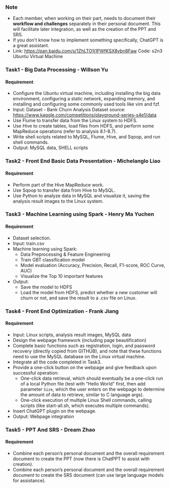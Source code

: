 ### Note

- Each member, when working on their part, needs to document their **workflow and challenges** separately in their personal document. This will facilitate later integration, as well as the creation of the PPT and SRS.
- If you don't know how to implement something specifically, ChatGPT is a great assistant.
- Link: https://pan.baidu.com/s/1ZhLTO1j1PWfKSX8ybn8Faw Code: s2n3 Ubuntu Virtual Machine

### Task1 - Big Data Processing - Willson Yu

#### Requirement

- Configure the Ubuntu virtual machine, including installing the big data environment, configuring a static network, expanding memory, and installing and configuring some commonly used tools like vim and fzf.
- Input: Dataset - Bank Churn Analysis Dataset source: https://www.kaggle.com/competitions/playground-series-s4e1/data
- Use Flume to transfer data from the Linux system to HDFS.
- Use Hive to create tables, load files from HDFS, and perform some MapReduce operations (refer to analysis 8.1-8.7).
- Write shell scripts related to MySQL, Flume, Hive, and Sqoop, and run shell commands.
- Output: MySQL data, SHELL scripts

### Task2 - Front End Basic Data Presentation - Michelanglo Liao

#### Requirement

- Perform part of the Hive MapReduce work.
- Use Sqoop to transfer data from Hive to MySQL.
- Use Python to analyze data in MySQL and visualize it, saving the analysis result images to the Linux system.

### Task3 - Machine Learning using Spark - Henry Ma Yuchen

#### Requirement

- Dataset selection.
- Input: train.csv
- Machine learning using Spark:
  - Data Preprocessing & Feature Engineering
  - Train GBT classification model
  - Model evaluation (Accuracy, Precision, Recall, F1-score, ROC Curve, AUC)
  - Visualize the Top 10 important features
- Output:
  - Save the model to HDFS
  - Load the model from HDFS, predict whether a new customer will churn or not, and save the result to a .csv file on Linux.

### Task4 - Front End Optimization - Frank Jiang

#### Requirement

- Input: Linux scripts, analysis result images, MySQL data
- Design the webpage framework (including page beautification)
- Complete basic functions such as registration, login, and password recovery (directly copied from GITHUB), and note that these functions need to use the MySQL database on the Linux virtual machine.
- Integrate all the code completed in Task3.
- Provide a one-click button on the webpage and give feedback upon successful operation:
  - One-click data retrieval, which should eventually be a one-click run of a local Python file (test with "Hello World" first, then add parameter `Size`, which the user enters on the webpage to determine the amount of data to retrieve, similar to C language args).
  - One-click execution of multiple Linux Shell commands, calling scripts (like start-all.sh, which executes multiple commands).
- Insert ChatGPT plugin on the webpage.
- Output: Webpage integration

### Task5 - PPT And SRS - Dream Zhao

#### Requirement

- Combine each person’s personal document and the overall requirement document to create the PPT (now there is ChatPPT to assist with creation).
- Combine each person’s personal document and the overall requirement document to create the SRS document (can use large language models for assistance).
